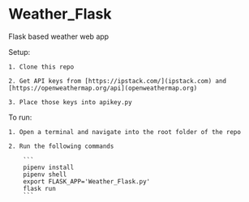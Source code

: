 # Weather_Flask
Flask based weather web app

Setup:

    1. Clone this repo

    2. Get API keys from [https://ipstack.com/](ipstack.com) and [https://openweathermap.org/api](openweathermap.org)

    3. Place those keys into apikey.py
    
To run:

    1. Open a terminal and navigate into the root folder of the repo

    2. Run the following commands

        ```
        pipenv install
        pipenv shell
        export FLASK_APP='Weather_Flask.py'
        flask run
        ```
